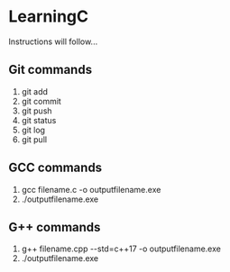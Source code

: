 # LearningC
Instructions will follow...
## Git commands
1. git add
2. git commit
3. git push
4. git status
5. git log
6. git pull
## GCC commands
1. gcc filename.c -o outputfilename.exe
2. ./outputfilename.exe

## G++ commands
1. g++ filename.cpp --std=c++17 -o outputfilename.exe
2. ./outputfilename.exe